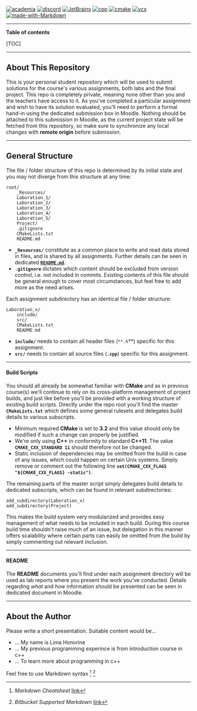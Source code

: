 [![academia][academia_badge]](https://www.miun.se/utbildning/kursplaner-och-utbildningsplaner/Sok-kursplan/kursplan/?kursplanid=22426)
[![discord][discord_badge]](https://discordapp.com/)
[![JetBrains][jetbrains_badge]](https://www.jetbrains.com/student/)
[![cpp][cpp_badge]](https://en.cppreference.com/w/)
[![cmake][cmake_badge]](https://cmake.org/)
[![vcs][git_badge]](https://git-scm.com/)
[![made-with-Markdown][md_badge]](http://commonmark.org)

[academia_badge]: https://img.shields.io/badge/MIUN-DT019G-blue&style=flat?labelColor=black&color=blue
[discord_badge]: https://img.shields.io/badge/-Discord-blue&style=flat?logo=discord&logoWidth=20&labelColor=black&logoColor=white&color=blue
[cpp_badge]: https://img.shields.io/badge/-C++11-blue&style=flat?logo=c&logoWidth=20&labelColor=black&logoColor=white&color=blueviolet
[cmake_badge]: https://img.shields.io/badge/-CMake-blue&style=flat?logo=cmake&logoWidth=20&labelColor=black&logoColor=white&color=blueviolet
[git_badge]: https://img.shields.io/badge/-Git-blue&style=flat?logo=git&logoWidth=20&labelColor=black&logoColor=white&color=blueviolet
[md_badge]: https://img.shields.io/badge/-Markdown-blue&style=flat?logo=markdown&logoWidth=20&labelColor=black&logoColor=white&color=blueviolet
[jetbrains_badge]: https://img.shields.io/badge/-CLion-blue&style=flat?logo=jetbrains&logoWidth=20&labelColor=black&logoColor=white&color=blue

-----------

**Table of contents**  

[TOC]

--------------

## About This Repository
This is your personal student repository which will be used to submit solutions for the course's various assignments, 
both labs and the final project. This repo is completely private, meaning none other than you and the teachers have access to it.
As you've completed a particular assignment and wish to have its solution evaluated, you'll need to perform a formal 
hand-in using the dedicated submission box in Moodle. Nothing should be attached to this submission in Moodle, as the 
current project state will be fetched from this repository, so make sure to synchronize any local changes with **remote origin** 
before submission.

-------------

## General Structure
The file / folder structure of this repo is determined by its initial state and you may not diverge from this structure at any time: 

````
root/
    _Resources/
    Laboration_1/
    Laboration_2/
    Laboration_3/
    Laboration_4/
    Laboration_5/
    Project/
    .gitignore
    CMakeLists.txt
    README.md
````

- **``_Resources/``** constitute as a common place to write and read data stored in files, and is shared by all assignments. 
Further details can be seen in dedicated [**``README.md``**](./_Resources/README.md).
- **``.gitignore``** dictates which content should be excluded from version control, i.e. not included in commits. 
Existing contents of this file should be general enough to cover most circumstances, but feel free to add more as the need arises.

Each assignment subdirectory has an identical file / folder structure:

````
Laboration_x/
    include/
    src/
    CMakeLists.txt
    README.md
````

- **``include/``** needs to contain all header files (``**.h``**) specific for this assignment.
- **``src/``** needs to contain all source files (**``.cpp``**) specific for this assignment.

-------------

#### Build Scripts
You should all already be somewhat familiar with **CMake** and as in previous course(s) we'll continue to rely on its 
cross-platform management of project builds, and just like before you'll be provided with a working structure of existing 
build scripts. Directly under the repo root you'll find the master **``CMakeLists.txt``** which defines some general rulesets 
and delegates build details to various subscripts.

- Minimum required **CMake** is set to **3.2** and this value should only be modified if such a change can properly be justified.
- We're only using **C++** in conformity to standard **C++11**. The value **``CMAKE_CXX_STANDARD 11``** should therefore not be changed.
- Static inclusion of dependencies may be omitted from the build in case of any issues, which could happen on certain Unix systems. 
Simply remove or comment out the following line **``set(CMAKE_CXX_FLAGS "${CMAKE_CXX_FLAGS} -static")``**.

The remaining parts of the master script simply delegates build details to dedicated subscripts, which can be found in relevant subdirectories:

````
add_subdirectory(Laboration_x)
add_subdirectory(Project)
```` 

This makes the build system very modularized and provides easy management of what needs to be included in each build. During this course 
build time shouldn't raise much of an issue, but delegation in this manner offers scalability where certain parts can easily be 
omitted from the build by simply commenting out relevant inclusion.

-------------

#### README
The **README** documents you'll find under each assignment directory will be used as lab reports where you present the work you've 
conducted. Details regarding _what_ and _how_ information should be presented can be seen in dedicated document in Moodle.

-------------

## About the Author

Please write a short presentation. Suitable content would be... 

- ... My name is Lima Honorine
- ... My previous programming experince is from introduction course in c++
- ... To learn more about programming in c++

Feel free to use Markdown syntax [^markdown] [^bitbucket_md]

[^markdown]: _Markdown Cheatsheet_ [link](https://github.com/adam-p/markdown-here/wiki/Markdown-Cheatsheet)
[^bitbucket_md]: _Bitbucket Supported Markdown_ [link](https://bitbucket.org/tutorials/markdowndemo/src/master/)



